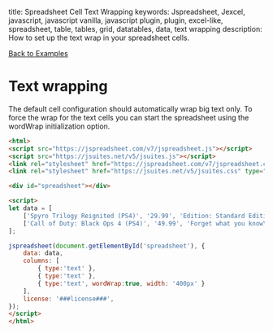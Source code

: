 title: Spreadsheet Cell Text Wrapping
keywords: Jspreadsheet, Jexcel, javascript, javascript vanilla, javascript plugin, plugin, excel-like, spreadsheet, table, tables, grid, datatables, data, text wrapping
description: How to set up the text wrap in your spreadsheet cells.

[Back to Examples](/docs/v7/examples "Back to the examples section")

# Text wrapping

The default cell configuration should automatically wrap big text only. To force the wrap for the text cells you can start the spreadsheet using the wordWrap initialization option.

```html
<html>
<script src="https://jspreadsheet.com/v7/jspreadsheet.js"></script>
<script src="https://jsuites.net/v5/jsuites.js"></script>
<link rel="stylesheet" href="https://jspreadsheet.com/v7/jspreadsheet.css" type="text/css" />
<link rel="stylesheet" href="https://jsuites.net/v5/jsuites.css" type="text/css" />

<div id="spreadsheet"></div>

<script>
let data = [
    ['Spyro Trilogy Reignited (PS4)', '29.99', 'Edition: Standard Edition\nSpyro`s back and he`s all scaled up!\nThe original roast master is back! Same sick burns, same smoldering attitude, now all scaled up in stunning HD. Spyro is bringing the heat like never before in the SpyroTM Reignited Trilogy game collection\nAll 3 original Spyro games fully remastered in HD\nIncludes Spyro the Dragon, Spyro 2: Ripto`s Rage! and Spyro: Year of the Dragon\n\n100+ levels, remastered with breathtaking graphical updates and improved gameplay controls'],
    ['Call of Duty: Black Ops 4 (PS4)', '49.99', 'Forget what you know\nTune in to the call of duty: Black ops four community reveal event: May 17, 2018'],
];

jspreadsheet(document.getElementById('spreadsheet'), {
    data: data,
    columns: [
        { type:'text' },
        { type:'text' },
        { type:'text', wordWrap:true, width: '400px' }
    ],
    license: '###license###',
});
</script>
</html>
```
 
